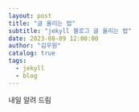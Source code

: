 ```yaml
---
layout: post
title: "글 올리는 법"
subtitle: "jekyll 블로그 글 올리는 법"
date: 2023-08-09 12:00:00
author: "김우원"
catalog: true
tags:
  - jekyll
  - blog
---
```


내일 알려 드림
